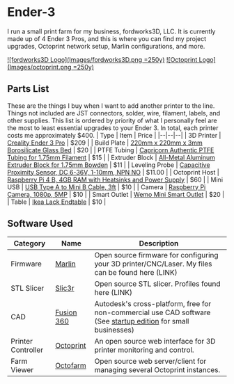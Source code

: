 # Ender-3
I run a small print farm for my business, fordworks3D, LLC. It is currently made up of 4 Ender 3 Pros, and this is where you can find my project upgrades, Octoprint network setup, Marlin configurations, and more.

[![fordworks3D Logo](Images/fordworks3D.png =250y)](https://www.etsy.com/shop/fordworks3D) [![Octoprint Logo](Images/octoprint.png =250y)](https://octoprint.org)
## Parts List
These are the things I buy when I want to add another printer to the line. Things not included are JST connectors, solder, wire, filament, labels, and other supplies. This list is ordered by priority of what I personally feel are the most to least essential upgrades to your Ender 3. In total, each printer costs me approximately $400.
| Type | Item | Price |
|--|--|--|
| 3D Printer | [Creality Ender 3 Pro](https://www.creality3dofficial.com/products/creality-ender-3-pro-3d-printer) | $209 |
| Build Plate | [220mm x 220mm x 3mm Borosilicate Glass Bed](https://www.amazon.com/s?k=220mm+borosilicate+glass+bed) | $20 |
| PTFE Tubing | [Capricorn Authentic PTFE Tubing for 1.75mm Filament](https://www.amazon.com/Authentic-Capricorn-Filament-Upgraded-Pneumatic/dp/B07PS3NH82/ref=sr_1_6?dchild=1&keywords=capricorn+ptfe&qid=1608003040&sr=8-6) | $15 |
| Extruder Block | [All-Metal Aluminum Extruder Block for 1.75mm Bowden](https://www.amazon.com/gp/product/B07B96QMN2/ref=ppx_yo_dt_b_asin_title_o07_s00?ie=UTF8&psc=1) | $11 |
| Leveling Probe | [Capacitive Proximity Sensor, DC 6-36V, 1-10mm, NPN NO](https://www.amazon.com/gp/product/B0746FYF5S/ref=ppx_yo_dt_b_asin_title_o01_s00?ie=UTF8&psc=1) | $11.00 |
| Octoprint Host | [Raspberry Pi 4 B, 4GB RAM with Heatsinks and Power Supply](https://vilros.com/collections/raspberry-pi-4/products/raspberry-pi-4-4gb-ram) | $60 |
| Mini USB | [USB Type A to Mini B Cable, 3ft](https://www.amazon.com/s?k=Mini+usb+cable&ref=nb_sb_noss_2) | $10 |
| Camera | [Raspberry Pi Camera, 1080p, 5MP](https://www.amazon.com/s?k=raspberry+pi+cam&ref=nb_sb_noss) | $10 |
| Smart Outlet | [Wemo Mini Smart Outlet](https://www.bestbuy.com/site/wemo-mini-wifi-smart-plug-white/5711458.p?skuId=5711458&ref=212&loc=1) | $20 |
| Table | [Ikea Lack Endtable](https://www.ikea.com/us/en/p/lack-side-table-black-20011408/) | $10 |

## Software Used
| Category | Name | Description |
|--|--|--|
| Firmware | [Marlin](https://marlinfw.org) | Open source firmware for configuring your 3D printer/CNC/Laser. My files can be found here (LINK) |
| STL Slicer | [Slic3r](https://slic3r.org) | Open source STL slicer. Profiles found here (LINK) |
| CAD | [Fusion 360](https://www.autodesk.com/products/fusion-360/overview) | Autodesk's cross-platform, free for non-commercial use CAD software (See [startup edition](https://www.autodesk.com/products/fusion-360/startups) for small businesses) |
| Printer Controller | [Octoprint](https://octoprint.org) | An open source web interface for 3D printer monitoring and control. |
| Farm Viewer | [Octofarm](https://octofarm.net) | Open source web server/client for managing several Octoprint instances. |